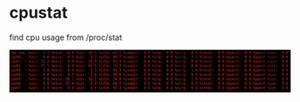 # cpustat
find cpu usage from /proc/stat

![cpustat](https://github.com/mutable-dan/cpustat/blob/master/screen-shot.png "cpustat" )

